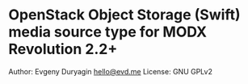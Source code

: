 # OpenStack Object Storage (Swift) media source type for MODX Revolution 2.2+

Author: Evgeny Duryagin <hello@evd.me>
License: GNU GPLv2